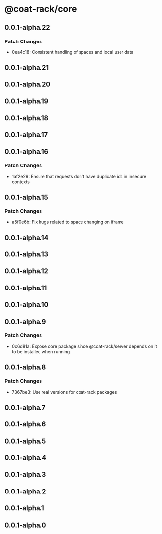 # @coat-rack/core

## 0.0.1-alpha.22

### Patch Changes

- 0ea4c18: Consistent handling of spaces and local user data

## 0.0.1-alpha.21

## 0.0.1-alpha.20

## 0.0.1-alpha.19

## 0.0.1-alpha.18

## 0.0.1-alpha.17

## 0.0.1-alpha.16

### Patch Changes

- 1af2e29: Ensure that requests don't have duplicate ids in insecure contexts

## 0.0.1-alpha.15

### Patch Changes

- a5f0e6b: Fix bugs related to space changing on iframe

## 0.0.1-alpha.14

## 0.0.1-alpha.13

## 0.0.1-alpha.12

## 0.0.1-alpha.11

## 0.0.1-alpha.10

## 0.0.1-alpha.9

### Patch Changes

- 0c6d81a: Expose core package since @coat-rack/server depends on it to be installed when running

## 0.0.1-alpha.8

### Patch Changes

- 7367be3: Use real versions for coat-rack packages

## 0.0.1-alpha.7

## 0.0.1-alpha.6

## 0.0.1-alpha.5

## 0.0.1-alpha.4

## 0.0.1-alpha.3

## 0.0.1-alpha.2

## 0.0.1-alpha.1

## 0.0.1-alpha.0
